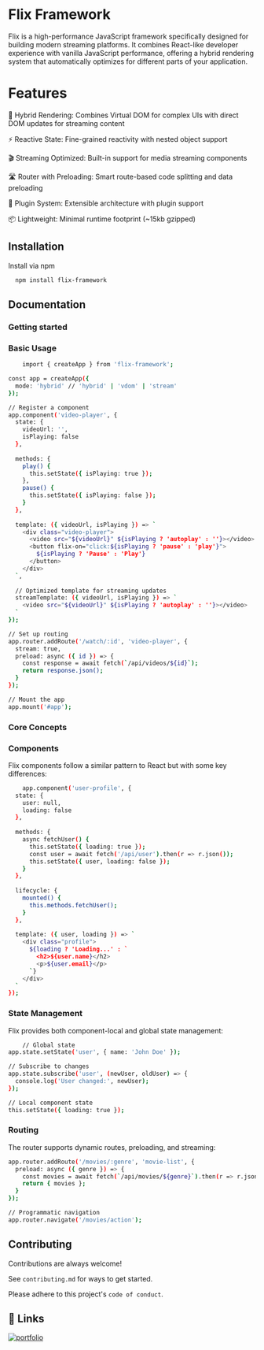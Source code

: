
# Flix Framework

Flix is a high-performance JavaScript framework specifically designed for building modern streaming platforms. It combines React-like developer experience with vanilla JavaScript performance, offering a hybrid rendering system that automatically optimizes for different parts of your application.

# Features
🚀 Hybrid Rendering: Combines Virtual DOM for complex UIs with direct DOM updates for streaming content

⚡ Reactive State: Fine-grained reactivity with nested object support

🎬 Streaming Optimized: Built-in support for media streaming components

🛣️ Router with Preloading: Smart route-based code splitting and data preloading

🔌 Plugin System: Extensible architecture with plugin support

📦 Lightweight: Minimal runtime footprint (~15kb gzipped)



## Installation

Install via npm

```bash
  npm install flix-framework
```
    
## Documentation

### Getting started

### Basic Usage


```bash
    import { createApp } from 'flix-framework';

const app = createApp({
  mode: 'hybrid' // 'hybrid' | 'vdom' | 'stream'
});

// Register a component
app.component('video-player', {
  state: {
    videoUrl: '',
    isPlaying: false
  },
  
  methods: {
    play() {
      this.setState({ isPlaying: true });
    },
    pause() {
      this.setState({ isPlaying: false });
    }
  },
  
  template: ({ videoUrl, isPlaying }) => `
    <div class="video-player">
      <video src="${videoUrl}" ${isPlaying ? 'autoplay' : ''}></video>
      <button flix-on="click:${isPlaying ? 'pause' : 'play'}">
        ${isPlaying ? 'Pause' : 'Play'}
      </button>
    </div>
  `,
  
  // Optimized template for streaming updates
  streamTemplate: ({ videoUrl, isPlaying }) => `
    <video src="${videoUrl}" ${isPlaying ? 'autoplay' : ''}></video>
  `
});

// Set up routing
app.router.addRoute('/watch/:id', 'video-player', {
  stream: true,
  preload: async ({ id }) => {
    const response = await fetch(`/api/videos/${id}`);
    return response.json();
  }
});

// Mount the app
app.mount('#app');
```

### Core Concepts

### Components
Flix components follow a similar pattern to React but with some key differences:

```bash
    app.component('user-profile', {
  state: {
    user: null,
    loading: false
  },
  
  methods: {
    async fetchUser() {
      this.setState({ loading: true });
      const user = await fetch('/api/user').then(r => r.json());
      this.setState({ user, loading: false });
    }
  },
  
  lifecycle: {
    mounted() {
      this.methods.fetchUser();
    }
  },
  
  template: ({ user, loading }) => `
    <div class="profile">
      ${loading ? 'Loading...' : `
        <h2>${user.name}</h2>
        <p>${user.email}</p>
      `}
    </div>
  `
});
```

### State Management
Flix provides both component-local and global state management:

```bash
    // Global state
app.state.setState('user', { name: 'John Doe' });

// Subscribe to changes
app.state.subscribe('user', (newUser, oldUser) => {
  console.log('User changed:', newUser);
});

// Local component state
this.setState({ loading: true });
```

### Routing
The router supports dynamic routes, preloading, and streaming:

```bash
app.router.addRoute('/movies/:genre', 'movie-list', {
  preload: async ({ genre }) => {
    const movies = await fetch(`/api/movies/${genre}`).then(r => r.json());
    return { movies };
  }
});

// Programmatic navigation
app.router.navigate('/movies/action');
```
## Contributing

Contributions are always welcome!

See `contributing.md` for ways to get started.

Please adhere to this project's `code of conduct`.


## 🔗 Links
[![portfolio](https://img.shields.io/badge/my_portfolio-000?style=for-the-badge&logo=ko-fi&logoColor=white)](https://my-portfolio-aork.onrender.com)


